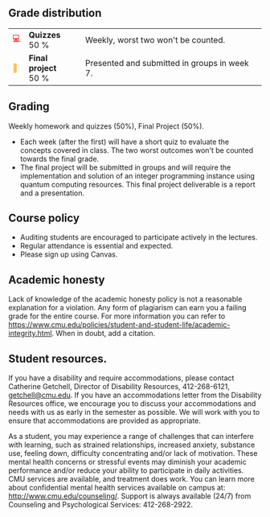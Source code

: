 <!-- ---
title: Course requirements and grading
layout: page
menuItem: Course requirements
menuPosition: 5
--- -->

## Grade distribution

<table>
	<tbody>	
		<tr>
			<td class="icon" style="color: red">💻</td>
			<td><b>Quizzes</b><br>50 %</td>
			<td>Weekly, worst two won't be counted.</td>
		</tr>
		<tr>
			<td class="icon" style="color: orange">🤝</td>
			<td><b>Final project</b><br>50 %</td>
			<td>Presented and submitted in groups in week 7.</td>
		</tr>
	</tbody>
</table>



## Grading
Weekly homework and quizzes (50\%), Final Project (50\%).
- Each week (after the first) will have a short quiz to evaluate the concepts covered in class. The two worst outcomes won't be counted towards the final grade.
- The final project will be submitted in groups and will require the implementation and solution of an integer programming instance using quantum computing resources. This final project deliverable is a report and a presentation.

## Course policy
- Auditing students are encouraged to participate actively in the lectures.
- Regular attendance is essential and expected.
- Please sign up using Canvas.

## Academic honesty

Lack of knowledge of the academic honesty policy is not a reasonable explanation for a violation.
Any form of plagiarism can earn you a failing grade for the entire course.
For more information you can refer to https://www.cmu.edu/policies/student-and-student-life/academic-integrity.html. When in doubt, add a citation.


## Student resources.

If you have a disability and require accommodations, please contact Catherine Getchell, Director of Disability Resources, 412-268-6121, getchell@cmu.edu.
If you have an accommodations letter from the Disability Resources office, we encourage you to discuss your accommodations and needs with us as early in the semester as possible.
We will work with you to ensure that accommodations are provided as appropriate.

As a student, you may experience a range of challenges that can interfere with learning, such as strained relationships, increased anxiety, substance use, feeling down, difficulty concentrating and/or lack of motivation.
These mental health concerns or stressful events may diminish your academic performance and/or reduce your ability to participate in daily activities.
CMU services are available, and treatment does work.
You can learn more about confidential mental health services available on campus at: http://www.cmu.edu/counseling/.
Support is always available (24/7) from Counseling and Psychological Services: 412-268-2922.
